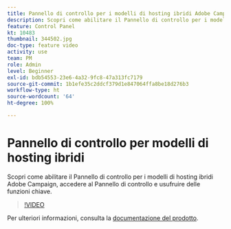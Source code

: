 ```yaml
---
title: Pannello di controllo per i modelli di hosting ibridi Adobe Campaign
description: Scopri come abilitare il Pannello di controllo per i modelli di hosting ibridi, accedere al Pannello di controllo e usufruire delle funzioni chiave.
feature: Control Panel
kt: 10483
thumbnail: 344502.jpg
doc-type: feature video
activity: use
team: PM
role: Admin
level: Beginner
exl-id: bdb54553-23e6-4a32-9fc8-47a313fc7179
source-git-commit: 1b1efe35c2ddcf379d1e847064ffa8be18d276b3
workflow-type: ht
source-wordcount: '64'
ht-degree: 100%

---
```


# Pannello di controllo per modelli di hosting ibridi

Scopri come abilitare il Pannello di controllo per i modelli di hosting ibridi Adobe Campaign, accedere al Pannello di controllo e usufruire delle funzioni chiave.

>[!VIDEO](https://video.tv.adobe.com/v/344502?quality=12&learn=0n)

Per ulteriori informazioni, consulta la [documentazione del prodotto](https://experienceleague.adobe.com/docs/control-panel/using/performance-monitoring/external-accounts.html?lang=it).
